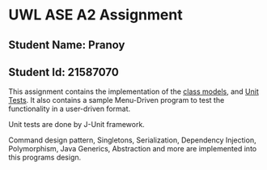 # UWL ASE A2 Assignment

## Student Name: Pranoy
## Student Id: 21587070

This assignment contains the implementation of the [class models](https://github.com/WipedOut21/AS-a2/tree/master/src/main/java/pranoy/uni/project/model), and [Unit Tests](https://github.com/WipedOut21/AS-a2/blob/master/src/test/java/TestAssignment2.java).
It also contains a sample Menu-Driven program to test the functionality in a user-driven format.

Unit tests are done by J-Unit framework.

Command design pattern, Singletons, Serialization, Dependency Injection, Polymorphism, Java Generics, Abstraction and more are implemented into this programs design. 